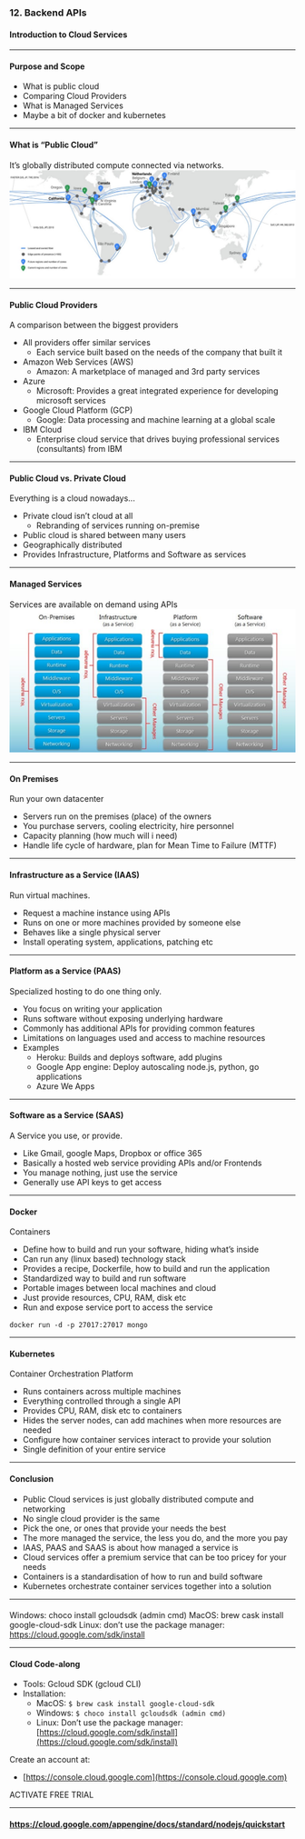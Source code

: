 ### 12. Backend APIs
#### Introduction to Cloud Services

---

#### Purpose and Scope

* What is public cloud
* Comparing Cloud Providers
* What is Managed Services
* Maybe a bit of docker and kubernetes



---

#### What is “Public Cloud”
It’s globally distributed compute connected via networks.
<img src="/media/backend-api-images/backend-api-12/public.png" alt="public cloud">

---

#### Public Cloud Providers

A comparison between the biggest providers

* All providers offer similar services
  * Each service built based on the needs of the company that built it
* Amazon Web Services (AWS)
  * Amazon: A marketplace of managed and 3rd party services
* Azure
  * Microsoft: Provides a great integrated experience for developing microsoft services
* Google Cloud Platform (GCP)
  * Google: Data processing and machine learning at a global scale
* IBM Cloud
  * Enterprise cloud service that drives buying professional services (consultants) from IBM


---


#### Public Cloud vs. Private Cloud

Everything is a cloud nowadays...
* Private cloud isn’t cloud at all
  * Rebranding of services running on-premise
* Public cloud is shared between many users
* Geographically distributed
* Provides Infrastructure, Platforms and Software as services


---

#### Managed Services
Services are available on demand using APIs
<img src="/media/backend-api-images/backend-api-12/services.png" alt="services">

---

#### On Premises

Run your own datacenter
* Servers run on the premises (place) of the owners
* You purchase servers, cooling electricity, hire personnel
* Capacity planning (how much will i need)
* Handle life cycle of hardware, plan for Mean Time to Failure (MTTF)


---

#### Infrastructure as a Service (IAAS)

Run virtual machines.
* Request a machine instance using APIs
* Runs on one or more machines provided by someone else
* Behaves like a single physical server
* Install operating system, applications, patching etc


---
				

#### Platform as a Service (PAAS)

Specialized hosting to do one thing only.

* You focus on writing your application
* Runs software without exposing underlying hardware
* Commonly has additional APIs for providing common features
* Limitations on languages used and access to machine resources
* Examples
  * Heroku: Builds and deploys software, add plugins
  * Google App engine: Deploy autoscaling node.js, python, go applications
  * Azure We Apps


---

#### Software as a Service (SAAS)

A Service you use, or provide.

* Like Gmail, google Maps, Dropbox or office 365
* Basically a hosted web service providing APIs and/or Frontends
* You manage nothing, just use the service
* Generally use API keys to get access


---

#### Docker

Containers

* Define how to build and run your software, hiding what’s inside
* Can run any (linux based) technology stack
* Provides a recipe, Dockerfile, how to build and run the application
* Standardized way to build and run software
* Portable images between local machines and cloud
* Just provide resources, CPU, RAM, disk etc
* Run and expose service port to access the service
```Shell
docker run -d -p 27017:27017 mongo
```


---

#### Kubernetes

Container Orchestration Platform

* Runs containers across multiple machines
* Everything controlled through a single API
* Provides CPU, RAM, disk etc to containers
* Hides the server nodes, can add machines when more resources are needed
* Configure how container services interact to provide your solution
* Single definition of your entire service



---

#### Conclusion

* Public Cloud services is just globally distributed compute and networking
* No single cloud provider is the same
* Pick the one, or ones that provide your needs the best
* The more managed the service, the less you do, and the more you pay
* IAAS, PAAS and SAAS is about how managed a service is
* Cloud services offer a premium service that can be too pricey for your needs
* Containers is a standardisation of how to run and build software
* Kubernetes orchestrate container services together into a solution


---

#### 

Windows: choco install gcloudsdk (admin cmd)
MacOS: brew cask install google-cloud-sdk
Linux: don’t use the package manager: https://cloud.google.com/sdk/install


---

#### Cloud Code-along
* Tools: Gcloud SDK (gcloud CLI)
* Installation:
  * MacOS: ```$ brew cask install google-cloud-sdk```
  * Windows: ```$ choco install gcloudsdk (admin cmd)```
  * Linux: Don’t use the package manager: [https://cloud.google.com/sdk/install](https://cloud.google.com/sdk/install)

Create an account at:
* [https://console.cloud.google.com](https://console.cloud.google.com)

ACTIVATE FREE TRIAL


---	

#### <a href="https://cloud.google.com/appengine/docs/standard/nodejs/quickstart" target="blank">https://cloud.google.com/appengine/docs/standard/nodejs/quickstart</a>